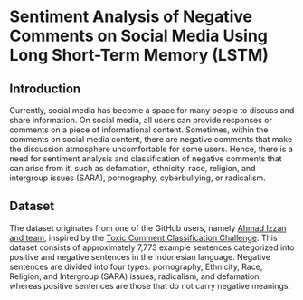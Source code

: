 # Sentiment Analysis of Negative Comments on Social Media Using Long Short-Term Memory (LSTM)
Introduction
------------------
Currently, social media has become a space for many people to discuss and share information. On social media, all users can provide responses or comments on a piece of informational content. 
Sometimes, within the comments on social media content, there are negative comments that make the discussion atmosphere uncomfortable for some users.
Hence, there is a need for sentiment analysis and classification of negative comments that can arise from it, such as defamation, ethnicity, race, religion, and intergroup issues (SARA), 
pornography, cyberbullying, or radicalism.

Dataset
------------------
The dataset originates from one of the GitHub users, namely [Ahmad Izzan and team](https://github.com/ahmadizzan/netifier), inspired by the [Toxic Comment Classification Challenge](https://www.kaggle.com/c/jigsaw-toxic-comment-classification-challenge). 
This dataset consists of approximately 7,773 example sentences categorized into positive and negative sentences in the Indonesian language. 
Negative sentences are divided into four types: pornography, Ethnicity, Race, Religion, and Intergroup (SARA) issues, radicalism, and defamation, whereas positive sentences are those that do not carry negative meanings.


